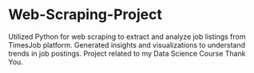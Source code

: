 # Web-Scraping-Project
Utilized Python for web scraping to extract and analyze job listings from TimesJob platform. Generated insights and visualizations to understand trends in job postings.
Project related to my Data Science Course
Thank You.
